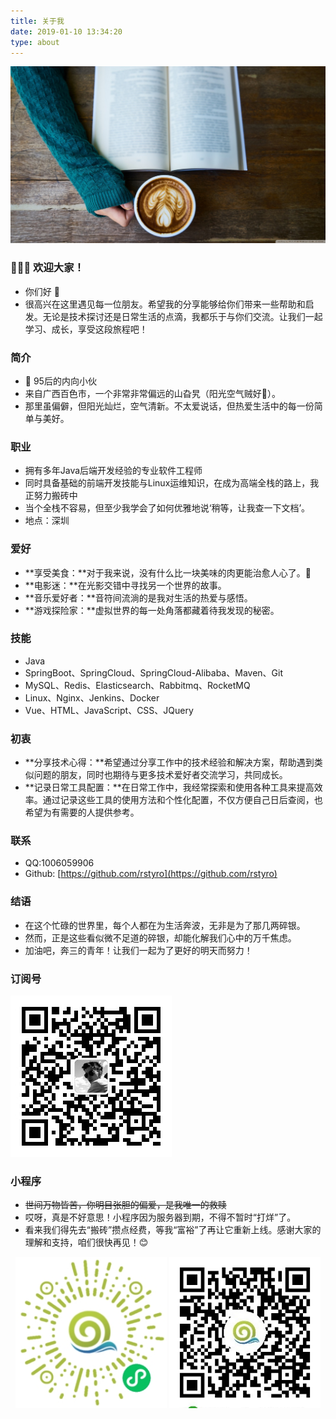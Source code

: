 ```yaml
---
title: 关于我
date: 2019-01-10 13:34:20
type: about
---
```

![](about/coffee.jpg)

### 👏👏👏 欢迎大家！
+ 你们好 🍮
+ 很高兴在这里遇见每一位朋友。希望我的分享能够给你们带来一些帮助和启发。无论是技术探讨还是日常生活的点滴，我都乐于与你们交流。让我们一起学习、成长，享受这段旅程吧！

### 简介
+ 👦 95后的内向小伙
+ 来自广西百色市，一个非常非常偏远的山旮旯（阳光空气贼好🌴）。
+ 那里虽偏僻，但阳光灿烂，空气清新。不太爱说话，但热爱生活中的每一份简单与美好。

### 职业
+ 拥有多年Java后端开发经验的专业软件工程师
+ 同时具备基础的前端开发技能与Linux运维知识，在成为高端全栈的路上，我正努力搬砖中
+ 当个全栈不容易，但至少我学会了如何优雅地说‘稍等，让我查一下文档’。
+ 地点：深圳

### 爱好
+ **享受美食：**对于我来说，没有什么比一块美味的肉更能治愈人心了。🍖
+ **电影迷：**在光影交错中寻找另一个世界的故事。
+ **音乐爱好者：**音符间流淌的是我对生活的热爱与感悟。
+ **游戏探险家：**虚拟世界的每一处角落都藏着待我发现的秘密。


### 技能
+ Java
+ SpringBoot、SpringCloud、SpringCloud-Alibaba、Maven、Git
+ MySQL、Redis、Elasticsearch、Rabbitmq、RocketMQ
+ Linux、Nginx、Jenkins、Docker
+ Vue、HTML、JavaScript、CSS、JQuery

### 初衷
+ **分享技术心得：**希望通过分享工作中的技术经验和解决方案，帮助遇到类似问题的朋友，同时也期待与更多技术爱好者交流学习，共同成长。
+ **记录日常工具配置：**在日常工作中，我经常探索和使用各种工具来提高效率。通过记录这些工具的使用方法和个性化配置，不仅方便自己日后查阅，也希望为有需要的人提供参考。

### 联系
+ QQ:1006059906
+ Github: [https://github.com/rstyro](https://github.com/rstyro)

### 结语
+ 在这个忙碌的世界里，每个人都在为生活奔波，无非是为了那几两碎银。
+ 然而，正是这些看似微不足道的碎银，却能化解我们心中的万千焦虑。
+ 加油吧，奔三的青年！让我们一起为了更好的明天而努力！

### 订阅号
![](about/subscrbe_qrcode.jpg)

### 小程序
+ ~~世间万物皆苦，你明目张胆的偏爱，是我唯一的救赎~~
+ 哎呀，真是不好意思！小程序因为服务器到期，不得不暂时“打烊”了。
+ 看来我们得先去“搬砖”攒点经费，等我“富裕”了再让它重新上线。感谢大家的理解和支持，咱们很快再见！😊

<div style="width: 100%;text-align: center;">
    <span style="width:48%;display: inline-block">
    <img src="image1.jpg">
    </span>
 <span style="width:48%;display: inline-block">
    <img src="image2.jpg">
    </span>
</div>
